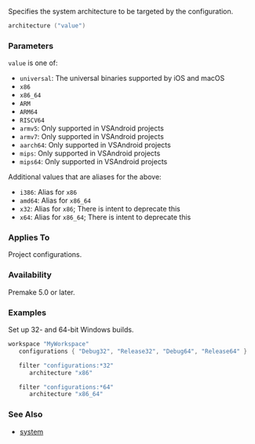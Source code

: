 Specifies the system architecture to be targeted by the configuration.

```lua
architecture ("value")
```

### Parameters ###

`value` is one of:

* `universal`: The universal binaries supported by iOS and macOS
* `x86`
* `x86_64`
* `ARM`
* `ARM64`
* `RISCV64`
* `armv5`: Only supported in VSAndroid projects
* `armv7`: Only supported in VSAndroid projects
* `aarch64`: Only supported in VSAndroid projects
* `mips`: Only supported in VSAndroid projects
* `mips64`: Only supported in VSAndroid projects

Additional values that are aliases for the above:

* `i386`: Alias for `x86`
* `amd64`: Alias for `x86_64`
* `x32`: Alias for `x86`; There is intent to deprecate this
* `x64`: Alias for `x86_64`; There is intent to deprecate this

### Applies To ###

Project configurations.

### Availability ###

Premake 5.0 or later.

### Examples ###

Set up 32- and 64-bit Windows builds.

```lua
workspace "MyWorkspace"
   configurations { "Debug32", "Release32", "Debug64", "Release64" }

   filter "configurations:*32"
      architecture "x86"

   filter "configurations:*64"
      architecture "x86_64"
```

### See Also ###

* [system](system.md)
